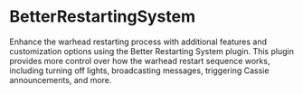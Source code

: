 # BetterRestartingSystem
Enhance the warhead restarting process with additional features and customization options using the Better Restarting System plugin. This plugin provides more control over how the warhead restart sequence works, including turning off lights, broadcasting messages, triggering Cassie announcements, and more.

